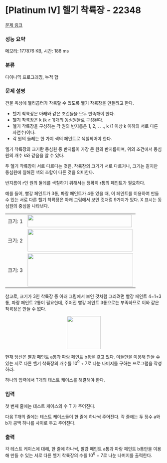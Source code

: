 # [Platinum IV] 헬기 착륙장 - 22348 

[문제 링크](https://www.acmicpc.net/problem/22348) 

### 성능 요약

메모리: 177876 KB, 시간: 188 ms

### 분류

다이나믹 프로그래밍, 누적 합

### 문제 설명

<p>건물 옥상에 헬리콥터가 착륙할 수 있도록 헬기 착륙장을 만들려고 한다.</p>

<ul>
	<li>헬기 착륙장은 아래와 같은 조건들을 모두 만족해야 한다.</li>
	<li>헬기 착륙장은 k (k ≥ 1)개의 동심원들로 구성된다.</li>
	<li>헬기 착륙장을 구성하는 각 원의 반지름은 1, 2, . . ., k (1 이상 k 이하의 서로 다른 자연수)이다.</li>
	<li>각 원의 둘레는 한 가지 색의 페인트로 색칠되어야 한다.</li>
</ul>

<p>헬기 착륙장의 크기란 동심원 중 반지름이 가장 큰 원의 반지름이며, 위의 조건에서 동심원의 개수 k와 같음을 알 수 있다.</p>

<p>두 헬기 착륙장이 서로 다르다는 것은, 착륙장의 크기가 서로 다르거나, 크기는 같지만 동심원에 칠해진 색의 조합이 다른 것을 의미한다.</p>

<p>반지름이 r인 원의 둘레를 색칠하기 위해서는 정확히 r통의 페인트가 필요하다.</p>

<p>예를 들어, 빨강 페인트가 3통, 파랑 페인트가 4통 있을 때, 이 페인트를 이용하여 만들 수 있는 서로 다른 헬기 착륙장은 아래 그림에서 보인 것처럼 9가지가 있다. X 표시는 동심원의 중심을 나타낸다.</p>

<table class="table table-bordered td-middle">
	<tbody>
		<tr>
			<td>크기: 1</td>
			<td><img alt="" src="https://upload.acmicpc.net/69db161c-9835-4156-987d-9b1933c14074/-/crop/676x81/0,0/-/preview/" style="width: 334px; height: 40px;"></td>
		</tr>
		<tr>
			<td>크기: 2</td>
			<td><img alt="" src="https://upload.acmicpc.net/69db161c-9835-4156-987d-9b1933c14074/-/crop/676x145/0,94/-/preview/" style="width: 336px; height: 72px;"></td>
		</tr>
		<tr>
			<td>크기: 3</td>
			<td><img alt="" src="https://upload.acmicpc.net/69db161c-9835-4156-987d-9b1933c14074/-/crop/676x212/0,248/-/preview/" style="width: 338px; height: 106px;"></td>
		</tr>
	</tbody>
</table>

<p>참고로, 크기가 3인 착륙장 중 아래 그림에서 보인 것처럼 그리려면 빨강 페인트 4=1+3통, 파랑 페인트 2통이 필요한데, 주어진 빨강 페인트 3통으로는 부족하므로 이와 같은 착륙장은 만들 수 없다.</p>

<p style="text-align: center;"><img alt="" src="https://upload.acmicpc.net/254bd42c-4b40-4a36-b0f1-4e257c9d82f7/-/preview/" style="width: 108px; height: 106px;"></p>

<p>현재 당신은 빨강 페인트 a통과 파랑 페인트 b통을 갖고 있다. 이들만을 이용해 만들 수 있는 서로 다른 헬기 착륙장의 개수를 10<sup>9</sup> + 7로 나눈 나머지를 구하는 프로그램을 작성하라.</p>

<p>하나의 입력에서 T개의 테스트 케이스를 해결해야 한다.</p>

### 입력 

 <p>첫 번째 줄에는 테스트 케이스의 수 T 가 주어진다.</p>

<p>다음 T개의 줄에는 테스트 케이스들이 한 줄에 하나씩 주어진다. 각 줄에는 두 정수 a와 b가 공백 하나를 사이로 두고 주어진다.</p>

### 출력 

 <p>각 테스트 케이스에 대해, 한 줄에 하나씩, 빨강 페인트 a통과 파랑 페인트 b통만을 이용해 만들 수 있는 서로 다른 헬기 착륙장의 수를 10<sup>9</sup> + 7로 나눈 나머지를 출력한다.</p>

